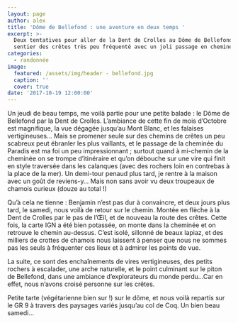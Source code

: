 ```yaml
---
layout: page
author: alex
title: 'Dôme de Bellefond : une aventure en deux temps '
excerpt: >-
  Deux tentatives pour aller de la Dent de Crolles au Dôme de Bellefond. Un joli
  sentier des crêtes très peu fréquenté avec un joli passage en cheminée. 
categories:
  - randonnée
image:
  featured: /assets/img/header - bellefond.jpg
  caption: ''
  cover: true
date: '2017-10-19 12:00:00'
---
```

Un jeudi de beau temps, me voilà partie pour une petite balade : le Dôme de Bellefond par la Dent de Crolles. L’ambiance de cette fin de mois d’Octobre est magnifique, la vue dégagée jusqu’au Mont Blanc, et les falaises vertigineuses… Mais se promener seule sur des chemins de crêtes un peu scabreux peut ébranler les plus vaillants, et le passage de la cheminée du Paradis est ma foi un peu impressionnant ; surtout quand à mi-chemin de la cheminée on se trompe d’itinéraire et qu’on débouche sur une vire qui finit en style traversée dans les calanques (avec des rochers loin en contrebas à la place de la mer). Un demi-tour penaud plus tard, je rentre à la maison avec un goût de reviens-y… Mais non sans avoir vu deux troupeaux de chamois curieux (douze au total !)

Qu’à cela ne tienne : Benjamin n’est pas dur à convaincre, et deux jours plus tard, le samedi, nous voilà de retour sur le chemin. Montée en flèche à la Dent de Crolles par le pas de l’Œil, et de nouveau la route des crêtes. Cette fois, la carte IGN a été bien potassée, on monte dans la cheminée et on retrouve le chemin au-dessus. C’est isolé, sillonné de beaux lapiaz, et des milliers de crottes de chamois nous laissent à penser que nous ne sommes pas les seuls à fréquenter ces lieux et à admirer les points de vue.

La suite, ce sont des enchaînements de vires vertigineuses, des petits rochers à escalader, une arche naturelle, et le point culminant sur le piton de Bellefond, dans une ambiance d’explorateurs du monde perdu…Car en effet, nous n’avons croisé personne sur les crêtes.

Petite tarte (végétarienne bien sur !) sur le dôme, et nous voilà repartis sur le GR 9 à travers des paysages variés jusqu’au col de Coq. Un bien beau samedi…
